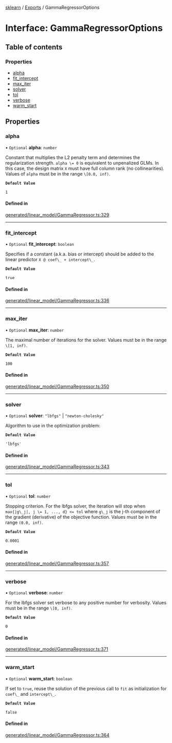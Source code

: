 [sklearn](../readme.md) / [Exports](../modules.md) / GammaRegressorOptions

# Interface: GammaRegressorOptions

## Table of contents

### Properties

- [alpha](GammaRegressorOptions.md#alpha)
- [fit\_intercept](GammaRegressorOptions.md#fit_intercept)
- [max\_iter](GammaRegressorOptions.md#max_iter)
- [solver](GammaRegressorOptions.md#solver)
- [tol](GammaRegressorOptions.md#tol)
- [verbose](GammaRegressorOptions.md#verbose)
- [warm\_start](GammaRegressorOptions.md#warm_start)

## Properties

### alpha

• `Optional` **alpha**: `number`

Constant that multiplies the L2 penalty term and determines the regularization strength. `alpha \= 0` is equivalent to unpenalized GLMs. In this case, the design matrix `X` must have full column rank (no collinearities). Values of `alpha` must be in the range `\[0.0, inf)`.

**`Default Value`**

`1`

#### Defined in

[generated/linear_model/GammaRegressor.ts:329](https://github.com/transitive-bullshit/scikit-learn-ts/blob/367336a/packages/sklearn/src/generated/linear_model/GammaRegressor.ts#L329)

___

### fit\_intercept

• `Optional` **fit\_intercept**: `boolean`

Specifies if a constant (a.k.a. bias or intercept) should be added to the linear predictor `X @ coef\_ + intercept\_`.

**`Default Value`**

`true`

#### Defined in

[generated/linear_model/GammaRegressor.ts:336](https://github.com/transitive-bullshit/scikit-learn-ts/blob/367336a/packages/sklearn/src/generated/linear_model/GammaRegressor.ts#L336)

___

### max\_iter

• `Optional` **max\_iter**: `number`

The maximal number of iterations for the solver. Values must be in the range `\[1, inf)`.

**`Default Value`**

`100`

#### Defined in

[generated/linear_model/GammaRegressor.ts:350](https://github.com/transitive-bullshit/scikit-learn-ts/blob/367336a/packages/sklearn/src/generated/linear_model/GammaRegressor.ts#L350)

___

### solver

• `Optional` **solver**: ``"lbfgs"`` \| ``"newton-cholesky"``

Algorithm to use in the optimization problem:

**`Default Value`**

`'lbfgs'`

#### Defined in

[generated/linear_model/GammaRegressor.ts:343](https://github.com/transitive-bullshit/scikit-learn-ts/blob/367336a/packages/sklearn/src/generated/linear_model/GammaRegressor.ts#L343)

___

### tol

• `Optional` **tol**: `number`

Stopping criterion. For the lbfgs solver, the iteration will stop when `max{|g\_j|, j \= 1, ..., d} <= tol` where `g\_j` is the j-th component of the gradient (derivative) of the objective function. Values must be in the range `(0.0, inf)`.

**`Default Value`**

`0.0001`

#### Defined in

[generated/linear_model/GammaRegressor.ts:357](https://github.com/transitive-bullshit/scikit-learn-ts/blob/367336a/packages/sklearn/src/generated/linear_model/GammaRegressor.ts#L357)

___

### verbose

• `Optional` **verbose**: `number`

For the lbfgs solver set verbose to any positive number for verbosity. Values must be in the range `\[0, inf)`.

**`Default Value`**

`0`

#### Defined in

[generated/linear_model/GammaRegressor.ts:371](https://github.com/transitive-bullshit/scikit-learn-ts/blob/367336a/packages/sklearn/src/generated/linear_model/GammaRegressor.ts#L371)

___

### warm\_start

• `Optional` **warm\_start**: `boolean`

If set to `true`, reuse the solution of the previous call to `fit` as initialization for `coef\_` and `intercept\_`.

**`Default Value`**

`false`

#### Defined in

[generated/linear_model/GammaRegressor.ts:364](https://github.com/transitive-bullshit/scikit-learn-ts/blob/367336a/packages/sklearn/src/generated/linear_model/GammaRegressor.ts#L364)
